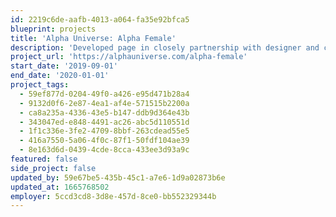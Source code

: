 ```yaml
---
id: 2219c6de-aafb-4013-a064-fa35e92bfca5
blueprint: projects
title: 'Alpha Universe: Alpha Female'
description: 'Developed page in closely partnership with designer and creative directors; robustly integrated content with client’s CMS'
project_url: 'https://alphauniverse.com/alpha-female'
start_date: '2019-09-01'
end_date: '2020-01-01'
project_tags:
  - 59ef877d-0204-49f0-a426-e95d471b28a4
  - 9132d0f6-2e87-4ea1-af4e-571515b2200a
  - ca8a235a-4336-43e5-b147-ddb9d364e43b
  - 343047ed-e848-4491-ac26-abc5d110551d
  - 1f1c336e-3fe2-4709-8bbf-263cdead55e5
  - 416a7550-5a06-4f0c-87f1-50fdf104ae39
  - 8e163d6d-0439-4cde-8cca-433ee3d93a9c
featured: false
side_project: false
updated_by: 59e67be5-435b-45c1-a7e6-1d9a02873b6e
updated_at: 1665768502
employer: 5ccd3cd8-3d8e-457d-8ce0-bb552329344b
---
```

